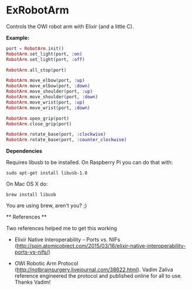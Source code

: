 ExRobotArm
==========

Controls the OWI robot arm with Elixir (and a little C).

**Example:**

```elixir
port = RobotArm.init()
RobotArm.set_light(port, :on)
RobotArm.set_light(port, :off)

RobotArm.all_stop(port)

RobotArm.move_elbow(port, :up)
RobotArm.move_elbow(port, :down)
RobotArm.move_shoulder(port, :up)
RobotArm.move_shoulder(port, :down)
RobotArm.move_wrist(port, :up)
RobotArm.move_wrist(port, :down)

RobotArm.open_grip(port)
RobotArm.close_grip(port)

RobotArm.rotate_base(port, :clockwise)
RobotArm.rotate_base(port, :counter_clockwise)
```

**Dependencies**

Requires libusb to be installed. On Raspberry Pi you can do that with:

```
sudo apt-get install libusb-1.0
```

On Mac OS X do:

```
brew install libusb
```

You are using brew, aren't you? ;)

** References **

Two references helped me to get this working

- Elixir Native Interoperability – Ports vs. NIFs (http://spin.atomicobject.com/2015/03/16/elixir-native-interoperability-ports-vs-nifs/)

- OWI Robotic Arm Protocol (http://notbrainsurgery.livejournal.com/38622.html). Vadim Zaliva reference engineered the protocol and published online for all to use. Thanks Vadim!